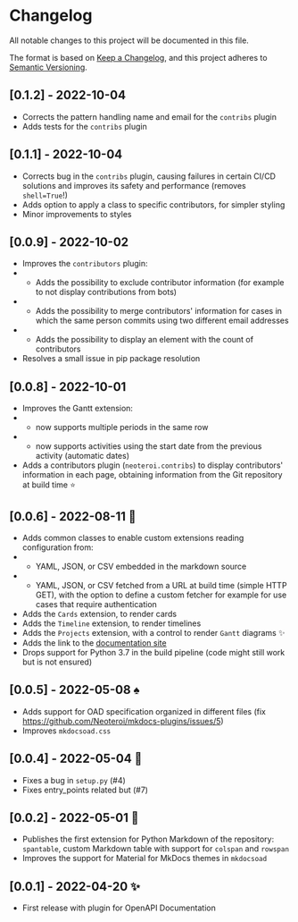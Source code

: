 # Changelog

All notable changes to this project will be documented in this file.

The format is based on [Keep a Changelog](https://keepachangelog.com/en/1.0.0/),
and this project adheres to [Semantic Versioning](https://semver.org/spec/v2.0.0.html).

## [0.1.2] - 2022-10-04
- Corrects the pattern handling name and email for the `contribs` plugin
- Adds tests for the `contribs` plugin

## [0.1.1] - 2022-10-04
- Corrects bug in the `contribs` plugin, causing failures in certain CI/CD
  solutions and improves its safety and performance (removes `shell=True`!)
- Adds option to apply a class to specific contributors, for simpler styling
- Minor improvements to styles

## [0.0.9] - 2022-10-02
- Improves the `contributors` plugin:
- - Adds the possibility to exclude contributor information (for example to not display
    contributions from bots)
- - Adds the possibility to merge contributors' information
    for cases in which the same person commits using two different email addresses
- - Adds the possibility to display an element with the count of contributors
- Resolves a small issue in pip package resolution

## [0.0.8] - 2022-10-01
- Improves the Gantt extension:
- - now supports multiple periods in the same row
- - now supports activities using the start date from the previous activity (automatic dates)
- Adds a contributors plugin (`neoteroi.contribs`) to display contributors'
  information in each page, obtaining information from the Git repository at
  build time :star:

## [0.0.6] - 2022-08-11 :gem:
- Adds common classes to enable custom extensions reading configuration from:
- - YAML, JSON, or CSV embedded in the markdown source
- - YAML, JSON, or CSV fetched from a URL at build time (simple HTTP GET), with the
    option to define a custom fetcher for example for use cases that require
    authentication
- Adds the `Cards` extension, to render cards
- Adds the `Timeline` extension, to render timelines
- Adds the `Projects` extension, with a control to render `Gantt` diagrams :sparkles:
- Adds the link to the [documentation site](https://www.neoteroi.dev/mkdocs-plugins/)
- Drops support for Python 3.7 in the build pipeline (code might still work but is not ensured)

## [0.0.5] - 2022-05-08 :spades:
- Adds support for OAD specification organized in different files
  (fix https://github.com/Neoteroi/mkdocs-plugins/issues/5)
- Improves `mkdocsoad.css`

## [0.0.4] - 2022-05-04 :pill:
- Fixes a bug in `setup.py` (#4)
- Fixes entry_points related but (#7)

## [0.0.2] - 2022-05-01 :cake:

- Publishes the first extension for Python Markdown of the repository:
  `spantable`, custom Markdown table with support for `colspan` and `rowspan`
- Improves the support for Material for MkDocs themes in `mkdocsoad`

## [0.0.1] - 2022-04-20 :sparkles:

- First release with plugin for OpenAPI Documentation
